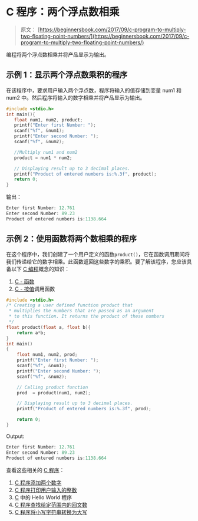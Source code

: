 # C 程序：两个浮点数相乘

> 原文： [https://beginnersbook.com/2017/09/c-program-to-multiply-two-floating-point-numbers/](https://beginnersbook.com/2017/09/c-program-to-multiply-two-floating-point-numbers/)

编程将两个浮点数相乘并将产品显示为输出。

## 示例 1：显示两个浮点数乘积的程序

在该程序中，要求用户输入两个浮点数，程序将输入的值存储到变量 num1 和 num2 中。然后程序将输入的数字相乘并将产品显示为输出。

```c
#include <stdio.h>
int main(){
   float num1, num2, product;
   printf("Enter first Number: ");
   scanf("%f", &num1);
   printf("Enter second Number: ");
   scanf("%f", &num2);

   //Multiply num1 and num2
   product = num1 * num2;

   // Displaying result up to 3 decimal places. 
   printf("Product of entered numbers is:%.3f", product);
   return 0;
}
```

输出：

```c
Enter first Number: 12.761
Enter second Number: 89.23
Product of entered numbers is:1138.664
```

## 示例 2：使用函数将两个数相乘的程序

在这个程序中，我们创建了一个用户定义的函数`product()`，它在函数调用期间将我们传递给它的数字相乘。此函数返回这些数字的乘积。要了解该程序，您应该具备以下 [C 编程](https://beginnersbook.com/2014/01/c-tutorial-for-beginners-with-examples/)概念的知识：

1.  [C - 函数](https://beginnersbook.com/2014/01/c-functions-examples/)
2.  [C - 按值](https://beginnersbook.com/2014/01/c-function-call-by-value-example/)调用函数

```c
#include <stdio.h>
/* Creating a user defined function product that
 * multiplies the numbers that are passed as an argument
 * to this function. It returns the product of these numbers
 */
float product(float a, float b){
    return a*b;
}
int main()
{
    float num1, num2, prod;
    printf("Enter first Number: ");
    scanf("%f", &num1);
    printf("Enter second Number: ");
    scanf("%f", &num2);

    // Calling product function
    prod  = product(num1, num2);

    // Displaying result up to 3 decimal places.
    printf("Product of entered numbers is:%.3f", prod);

    return 0;
}

```

Output:

```c
Enter first Number: 12.761
Enter second Number: 89.23
Product of entered numbers is:1138.664
```

查看这些相关的 [C 程序](https://beginnersbook.com/2015/02/simple-c-programs/)：

1.  [C 程序添加两个数字](https://beginnersbook.com/2017/09/c-program-to-add-two-numbers/)
2.  [C 程序打印用户输入的整数](https://beginnersbook.com/2017/09/c-program-to-print-an-integer-entered-by-a-user/)
3.  [C](https://beginnersbook.com/2017/09/c-hello-world-program/) 中的 Hello World 程序
4.  [C 程序查找给定范围内的回文数](https://beginnersbook.com/2015/02/c-program-to-find-palindrome-numbers-in-a-given-range/)
5.  [C 程序将小写字符串转换为大写](https://beginnersbook.com/2015/02/c-program-to-convert-lowercase-string-to-uppercase-string/)